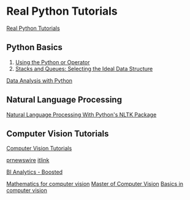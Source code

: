 # Real Python Tutorials
[Real Python Tutorials](https://realpython.com/)
## Python Basics
1. [Using the Python or Operator](https://realpython.com/courses/using-python-or-operator/)
2. [Stacks and Queues: Selecting the Ideal Data Structure](https://realpython.com/courses/stacks-queues-ideal-data-structure/)

[Data Analysis with Python](https://www.youtube.com/watch?v=GPVsHOlRBBI)

## Natural Language Processing
[Natural Language Processing With Python's NLTK Package](https://realpython.com/nltk-nlp-python/)

## Computer Vision Tutorials
[Computer Vision Tutorials](https://realpython.com/tutorials/computer-vision/)

[prnewswire](https://www.prnewswire.com/news-releases/in-a-dental-industry-first-overjets-dental-assist-receives-fda-clearance-to-bring-ai-to-the-dental-practice-301295927.html)
[itlink](https://itlink.fr/)

[BI Analytics - Boosted](https://www.atoti.io/https://www.atoti.io/)

[Mathematics for computer vision](https://www.coursera.org/learn/mathematics-for-computer-vision?specialization=basics-in-computer-vision#syllabus)
[Master of Computer Vision](https://www.coursera.org/degrees/ms-computer-vision-hse/academics)
[Basics in computer vision](https://www.coursera.org/specializations/basics-in-computer-vision)
[]()
[]()
[]()
[]()